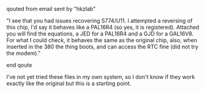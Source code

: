 qouted from email sent by "hkzlab"

"I see that you had issues recovering S774/U11.
I attempted a reversing of this chip, I'd say it behaves like a PAL16R4
(so yes, it is registered). Attached you will find the equations, a JED
for a PAL16R4 and a GJD for a GAL16V8.
For what I could check, it behaves the same as the original chip, also,
when inserted in the 380 the thing boots, and can access the RTC fine
(did not try the modem)."

end qoute

I've not yet tried these files in my own system, so I don't know if they work exactly like the original but this is a starting point.